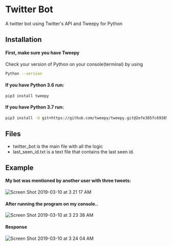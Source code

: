 

# Twitter Bot

A twitter bot using Twitter's API and Tweepy for Python

## Installation

#### First, make sure you have Tweepy
Check your version of Python on your console(terminal) by using
```bash
Python --version 
```

#### If you have Python 3.6 run:
```
pip3 install tweepy
```

#### If you have Python 3.7 run: 
```bash
pip3 install -U git+https://github.com/tweepy/tweepy.git@2efe385fc69385b57733f747ee62e6be12a1338b
```
## Files

* twitter_bot is the main file with all the logic
* last_seen_id.txt is a text file that contains the last seen id. 

## Example

#### My bot was mentioned by another user with three tweets:

![Screen Shot 2019-03-10 at 3 21 17 AM](https://user-images.githubusercontent.com/37157448/54082456-26a78400-42e4-11e9-9303-14ab6f36fbf8.png)

#### After running the program on my console..

![Screen Shot 2019-03-10 at 3 23 38 AM](https://user-images.githubusercontent.com/37157448/54082470-5eaec700-42e4-11e9-9484-47fd9dc73924.png)

#### Response

![Screen Shot 2019-03-10 at 3 24 04 AM](https://user-images.githubusercontent.com/37157448/54082483-800fb300-42e4-11e9-9ebe-579428bc78d1.png)



